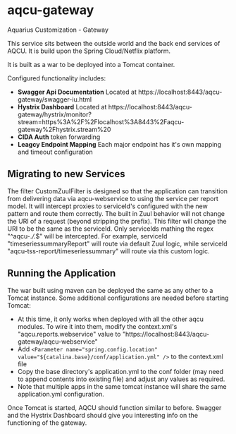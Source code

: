 # aqcu-gateway
Aquarius Customization - Gateway

This service sits between the outside world and the back end services of AQCU. It is build upon the Spring Cloud/Netflix platform.

It is built as a war to be deployed into a Tomcat container.

Configured functionality includes:

- **Swagger Api Documentation** Located at https://localhost:8443/aqcu-gateway/swagger-iu.html
- **Hystrix Dashboard** Located at https://localhost:8443/aqcu-gateway/hystrix/monitor?stream=https%3A%2F%2Flocalhost%3A8443%2Faqcu-gateway%2Fhystrix.stream%20
- **CIDA Auth** token forwarding
- **Leagcy Endpoint Mapping** Each major endpoint has it's own mapping and timeout configuration

## Migrating to new Services
The filter CustomZuulFilter is designed so that the application can transition from delivering data via aqcu-webservice to using the service per report model. It will intercept proxies to serviceId's configured with the new pattern and route them correctly. The built in Zuul behavior will not change the URI of a request (beyond stripping the prefix). This filter will change the URI to be the same as the serviceId. Only serviceIds mathing the regex "^aqcu-.*/.*$" will be intercepted. For example, serviceId "timeseriessummaryReport" will route via default Zuul logic, while serviceId "aqcu-tss-report/timeseriessummary" will route via this custom logic.

## Running the Application

The war built using maven can be deployed the same as any other to a Tomcat instance. Some additional configurations are needed before starting Tomcat:

- At this time, it only works when deployed with all the other aqcu modules. To wire it into them, modify the context.xml's "aqcu.reports.webservice" value to "https://localhost:8443/aqcu-gateway/aqcu-webservice"
- Add ```<Parameter name="spring.config.location" value="${catalina.base}/conf/application.yml" />``` to the context.xml file
- Copy the base directory's application.yml to the conf folder (may need to append contents into existing file) and adjust any values as required.
- Note that multiple apps in the same tomcat instance will share the same application.yml configuration.

Once Tomcat is started, AQCU should function similar to before. Swagger and the Hystrix Dashboard should give you interesting info on the functioning of the gateway.
